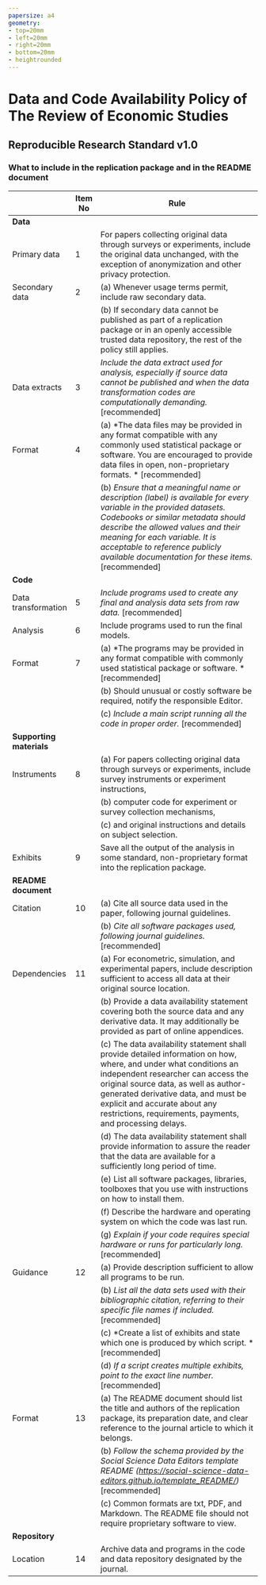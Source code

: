 ```yaml
---
papersize: a4
geometry:
- top=20mm
- left=20mm
- right=20mm
- bottom=20mm
- heightrounded
---
```

# Data and Code Availability Policy of The Review of Economic Studies

## Reproducible Research Standard v1.0
### What to include in the replication package and in the README document
| | Item No | Rule | 
|---|-|-------|
**Data** | |
Primary data | 1 | For papers collecting original data through surveys or experiments, include the original data unchanged, with the exception of anonymization and other privacy protection. |
Secondary data | 2 | (a) Whenever usage terms permit, include raw secondary data. |
| | | (b) If secondary data cannot be published as part of a replication package or in an openly accessible trusted data repository, the rest of the policy still applies. |
Data extracts | 3 | *Include the data extract used for analysis, especially if source data cannot be published and when the data transformation codes are computationally demanding.* [recommended] |
Format | 4 | (a) *The data files may be provided in any format compatible with any commonly used statistical package or software. You are encouraged to provide data files in open, non-proprietary formats. * [recommended] |
| | | (b) *Ensure that a meaningful name or description (label) is available for every variable in the provided datasets. Codebooks or similar metadata should describe the allowed values and their meaning for each variable. It is acceptable to reference publicly available documentation for these items.* [recommended] |
**Code** | |
Data transformation | 5 | *Include programs used to create any final and analysis data sets from raw data.* [recommended] |
Analysis | 6 | Include programs used to run the final models. |
Format | 7 | (a) *The programs may be provided in any format compatible with commonly used statistical package or software. * [recommended] |
| | | (b) Should unusual or costly software be required, notify the responsible Editor.  |
| | | (c) *Include a main script running all the code in proper order.* [recommended] |
**Supporting materials** | |
Instruments | 8 | (a) For papers collecting original data through surveys or experiments, include survey instruments or experiment instructions,  |
| | | (b) computer code for experiment or survey collection mechanisms,  |
| | | (c) and original instructions and details on subject selection. |
Exhibits | 9 | Save all the output of the analysis in some standard, non-proprietary format into the replication package.  |
**README document** | |
Citation | 10 | (a) Cite all source data used in the paper, following journal guidelines. |
| | | (b) *Cite all software packages used, following journal guidelines.* [recommended] |
Dependencies | 11 | (a) For econometric, simulation, and experimental papers, include description sufficient to access all data at their original source location. |
| | | (b) Provide a data availability statement covering both the source data and any derivative data. It may additionally be provided as part of online appendices.  |
| | | (c) The data availability statement shall provide detailed information on how, where, and under what conditions an independent researcher can access the original source data, as well as author-generated derivative data, and must be explicit and accurate about any restrictions, requirements, payments, and processing delays.  |
| | | (d) The data availability statement shall provide information to assure the reader that the data are available for a sufficiently long period of time. |
| | | (e) List all software packages, libraries, toolboxes that you use with instructions on how to install them. |
| | | (f) Describe the hardware and operating system on which the code was last run. |
| | | (g) *Explain if your code requires special hardware or runs for particularly long.* [recommended] |
Guidance | 12 | (a) Provide description sufficient to allow all programs to be run. |
| | | (b) *List all the data sets used with their bibliographic citation, referring to their specific file names if included.* [recommended] |
| | | (c) *Create a list of exhibits and state which one is produced by which script. * [recommended] |
| | | (d) *If a script creates multiple exhibits, point to the exact line number.* [recommended] |
Format | 13 | (a) The README document should list the title and authors of the replication package, its preparation date, and clear reference to the journal article to which it belongs. |
| | | (b) *Follow the schema provided by the Social Science Data Editors template README (https://social-science-data-editors.github.io/template_README/)* [recommended] |
| | | (c) Common formats are txt, PDF, and Markdown. The README file should not require proprietary software to view. |
**Repository** | |
Location | 14 | Archive data and programs in the code and data repository designated by the journal.  |


